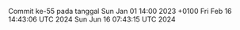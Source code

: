 Commit ke-55 pada tanggal Sun Jan 01 14:00 2023 +0100
Fri Feb 16 14:43:06 UTC 2024
Sun Jun 16 07:43:15 UTC 2024
